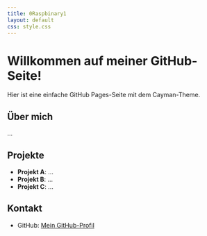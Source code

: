 ```yaml
---
title: 0Raspbinary1
layout: default
css: style.css
---
```


# Willkommen auf meiner GitHub-Seite!

Hier ist eine einfache GitHub Pages-Seite mit dem Cayman-Theme.

## Über mich
...

## Projekte
- **Projekt A**: ...
- **Projekt B**: ...
- **Projekt C**: ...

## Kontakt
- GitHub: [Mein GitHub-Profil](https://github.com/0Raspbinary1)

